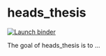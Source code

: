 
<!-- README.md is generated from README.Rmd. Please edit that file -->

# heads\_thesis

<!-- badges: start -->

[![Launch
binder](https://mybinder.org/badge_logo.svg)](https://mybinder.org/v2/gh/franzbischoff/heads_thesis/master?urlpath=rstudio)
<!-- badges: end -->

The goal of heads\_thesis is to …
